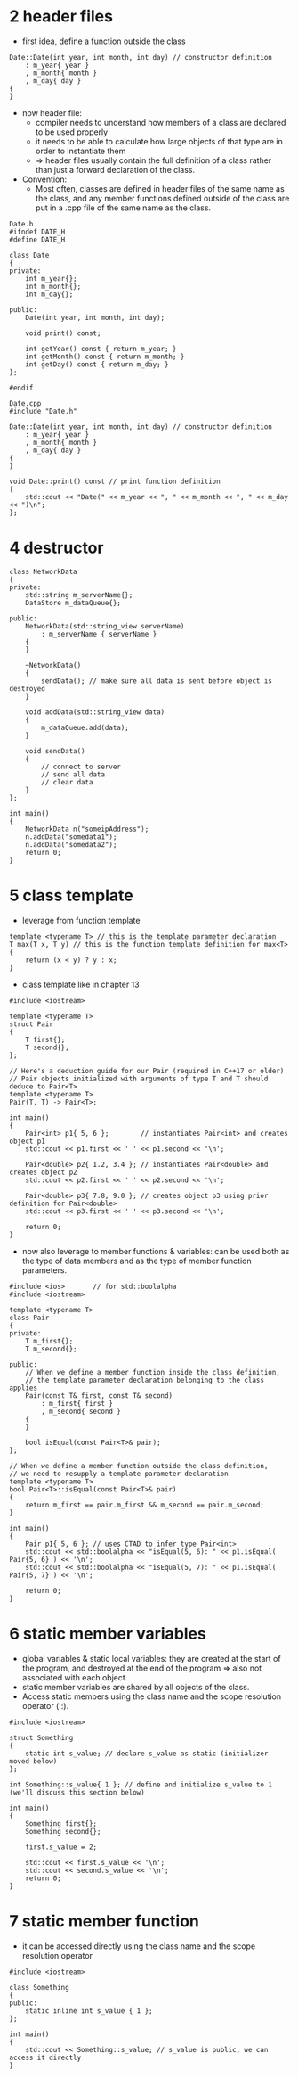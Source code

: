 # 2 header files
- first idea, define a function outside the class
```
Date::Date(int year, int month, int day) // constructor definition
    : m_year{ year }
    , m_month{ month }
    , m_day{ day }
{
}
```
- now header file: 
    - compiler needs to understand how members of a class are declared to be used properly
    - it needs to be able to calculate how large objects of that type are in order to instantiate them
    - => header files usually contain the full definition of a class rather than just a forward declaration of the class.
- Convention:
    - Most often, classes are defined in header files of the same name as the class, and any member functions defined outside of the class are put in a .cpp file of the same name as the class.

```
Date.h
#ifndef DATE_H
#define DATE_H

class Date
{
private:
    int m_year{};
    int m_month{};
    int m_day{};

public:
    Date(int year, int month, int day);

    void print() const;

    int getYear() const { return m_year; }
    int getMonth() const { return m_month; }
    int getDay() const { return m_day; }
};

#endif
```
```
Date.cpp
#include "Date.h"

Date::Date(int year, int month, int day) // constructor definition
    : m_year{ year }
    , m_month{ month }
    , m_day{ day }
{
}

void Date::print() const // print function definition
{
    std::cout << "Date(" << m_year << ", " << m_month << ", " << m_day << ")\n";
};
```
# 4 destructor
```
class NetworkData
{
private:
    std::string m_serverName{};
    DataStore m_dataQueue{};

public:
	NetworkData(std::string_view serverName)
		: m_serverName { serverName }
	{
	}

	~NetworkData()
	{
		sendData(); // make sure all data is sent before object is destroyed
	}

	void addData(std::string_view data)
	{
		m_dataQueue.add(data);
	}

	void sendData()
	{
		// connect to server
		// send all data
		// clear data
	}
};

int main()
{
    NetworkData n("someipAddress");
    n.addData("somedata1");
    n.addData("somedata2");
    return 0;
}
```

# 5 class template
- leverage from function template 
```
template <typename T> // this is the template parameter declaration
T max(T x, T y) // this is the function template definition for max<T>
{
    return (x < y) ? y : x;
}
```
- class template like in chapter 13
```
#include <iostream>

template <typename T>
struct Pair
{
    T first{};
    T second{};
};

// Here's a deduction guide for our Pair (required in C++17 or older)
// Pair objects initialized with arguments of type T and T should deduce to Pair<T>
template <typename T>
Pair(T, T) -> Pair<T>;

int main()
{
    Pair<int> p1{ 5, 6 };        // instantiates Pair<int> and creates object p1
    std::cout << p1.first << ' ' << p1.second << '\n';

    Pair<double> p2{ 1.2, 3.4 }; // instantiates Pair<double> and creates object p2
    std::cout << p2.first << ' ' << p2.second << '\n';

    Pair<double> p3{ 7.8, 9.0 }; // creates object p3 using prior definition for Pair<double>
    std::cout << p3.first << ' ' << p3.second << '\n';

    return 0;
}
```
- now also leverage to member functions & variables: can be used both as the type of data members and as the type of member function parameters.
```
#include <ios>       // for std::boolalpha
#include <iostream>

template <typename T>
class Pair
{
private:
    T m_first{};
    T m_second{};

public:
    // When we define a member function inside the class definition,
    // the template parameter declaration belonging to the class applies
    Pair(const T& first, const T& second)
        : m_first{ first }
        , m_second{ second }
    {
    }

    bool isEqual(const Pair<T>& pair);
};

// When we define a member function outside the class definition,
// we need to resupply a template parameter declaration
template <typename T>
bool Pair<T>::isEqual(const Pair<T>& pair)
{
    return m_first == pair.m_first && m_second == pair.m_second;
}

int main()
{
    Pair p1{ 5, 6 }; // uses CTAD to infer type Pair<int>
    std::cout << std::boolalpha << "isEqual(5, 6): " << p1.isEqual( Pair{5, 6} ) << '\n';
    std::cout << std::boolalpha << "isEqual(5, 7): " << p1.isEqual( Pair{5, 7} ) << '\n';

    return 0;
}
```

# 6 static member variables
- global variables & static local variables: they are created at the start of the program, and destroyed at the end of the program => also not associated with each object
- static member variables are shared by all objects of the class.
- Access static members using the class name and the scope resolution operator (::).
```
#include <iostream>

struct Something
{
    static int s_value; // declare s_value as static (initializer moved below)
};

int Something::s_value{ 1 }; // define and initialize s_value to 1 (we'll discuss this section below)

int main()
{
    Something first{};
    Something second{};

    first.s_value = 2;

    std::cout << first.s_value << '\n';
    std::cout << second.s_value << '\n';
    return 0;
}
```

# 7 static member function
- it can be accessed directly using the class name and the scope resolution operator
```
#include <iostream>

class Something
{
public:
    static inline int s_value { 1 };
};

int main()
{
    std::cout << Something::s_value; // s_value is public, we can access it directly
}
```